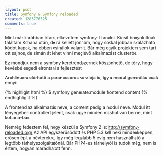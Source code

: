 ```yaml
---
layout: post
title: Symfony & Symfony reloaded
created: 1283776325
comments: true
---
```

Mint már korábban írtam, elkezdtem symfony-t tanulni. Kicsit bonyolultnak találtam Kohana után, de rá kellett jönnöm, hogy sokkal jobban skálázható kódot kapok, ha ebben csinálok valamit. Bár még egyik projektem sem tart ott sajnos, de simán át lehet vinni meglévő alkalmazást clusterbe.

Ez mondjuk nem a symfony keretrendszernek köszönhető, de tény, hogy kevésbé engedi elrontani a fejlesztést.

Archlinuxra elérhető a parancssoros verziója is, így a modul generálás csak ennyi:

{% highlight html %}
$ symfony generate:module frontend content
{% endhighlight %}

A frontend az alkalmazás neve, a content pedig a modul neve. Modul itt lényegében controllert jelent, csak ugye minden máshol van benne, mint kohana-ban.

Nemrég fedeztem fel, hogy készül a Symfony 2 is: http://symfony-reloaded.org/ Az API egyszerűsödött és PHP 5.3 kell neki mindenképpen, erősen épít a névterekre, így még legalább 5 évig nem használható a legtöbb tárhelyszolgáltatónál. Bár PHP4-es tárhelyről is tudok még, nem is értem, hogyan maradhatott fenn.
